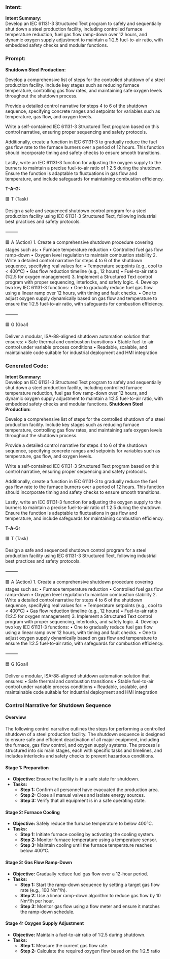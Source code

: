 ### Intent:
**Intent Summary:**  
Develop an IEC 61131-3 Structured Text program to safely and sequentially shut down a steel production facility, including controlled furnace temperature reduction, fuel gas flow ramp-down over 12 hours, and dynamic oxygen supply adjustment to maintain a 1:2.5 fuel-to-air ratio, with embedded safety checks and modular functions.

### Prompt:
**Shutdown Steel Production:**

Develop a comprehensive list of steps for the controlled shutdown of a steel production facility. Include key stages such as reducing furnace temperature, controlling gas flow rates, and maintaining safe oxygen levels throughout the shutdown process.

Provide a detailed control narrative for steps 4 to 6 of the shutdown sequence, specifying concrete ranges and setpoints for variables such as temperature, gas flow, and oxygen levels.

Write a self-contained IEC 61131-3 Structured Text program based on this control narrative, ensuring proper sequencing and safety protocols.

Additionally, create a function in IEC 61131-3 to gradually reduce the fuel gas flow rate to the furnace burners over a period of 12 hours. This function should incorporate timing and safety checks to ensure smooth transitions.

Lastly, write an IEC 61131-3 function for adjusting the oxygen supply to the burners to maintain a precise fuel-to-air ratio of 1:2.5 during the shutdown. Ensure the function is adaptable to fluctuations in gas flow and temperature, and include safeguards for maintaining combustion efficiency.

**T-A-G:**

🟥 T (Task)

Design a safe and sequenced shutdown control program for a steel production facility using IEC 61131-3 Structured Text, following industrial best practices and safety protocols.

⸻

🟩 A (Action)
	1.	Create a comprehensive shutdown procedure covering stages such as:
	•	Furnace temperature reduction
	•	Controlled fuel gas flow ramp-down
	•	Oxygen level regulation to maintain combustion stability
	2.	Write a detailed control narrative for steps 4 to 6 of the shutdown sequence, specifying real values for:
	•	Temperature setpoints (e.g., cool to < 400°C)
	•	Gas flow reduction timeline (e.g., 12 hours)
	•	Fuel-to-air ratio (1:2.5 for oxygen management)
	3.	Implement a Structured Text control program with proper sequencing, interlocks, and safety logic.
	4.	Develop two key IEC 61131-3 functions:
	•	One to gradually reduce fuel gas flow using a linear ramp over 12 hours, with timing and fault checks.
	•	One to adjust oxygen supply dynamically based on gas flow and temperature to ensure the 1:2.5 fuel-to-air ratio, with safeguards for combustion efficiency.

⸻

🟦 G (Goal)

Deliver a modular, ISA-88-aligned shutdown automation solution that ensures:
	•	Safe thermal and combustion transitions
	•	Stable fuel-to-air control under variable process conditions
	•	Readable, scalable, and maintainable code suitable for industrial deployment and HMI integration

### Generated Code:
**Intent Summary:**  
Develop an IEC 61131-3 Structured Text program to safely and sequentially shut down a steel production facility, including controlled furnace temperature reduction, fuel gas flow ramp-down over 12 hours, and dynamic oxygen supply adjustment to maintain a 1:2.5 fuel-to-air ratio, with embedded safety checks and modular functions.
**Shutdown Steel Production:**

Develop a comprehensive list of steps for the controlled shutdown of a steel production facility. Include key stages such as reducing furnace temperature, controlling gas flow rates, and maintaining safe oxygen levels throughout the shutdown process.

Provide a detailed control narrative for steps 4 to 6 of the shutdown sequence, specifying concrete ranges and setpoints for variables such as temperature, gas flow, and oxygen levels.

Write a self-contained IEC 61131-3 Structured Text program based on this control narrative, ensuring proper sequencing and safety protocols.

Additionally, create a function in IEC 61131-3 to gradually reduce the fuel gas flow rate to the furnace burners over a period of 12 hours. This function should incorporate timing and safety checks to ensure smooth transitions.

Lastly, write an IEC 61131-3 function for adjusting the oxygen supply to the burners to maintain a precise fuel-to-air ratio of 1:2.5 during the shutdown. Ensure the function is adaptable to fluctuations in gas flow and temperature, and include safeguards for maintaining combustion efficiency.

**T-A-G:**

🟥 T (Task)

Design a safe and sequenced shutdown control program for a steel production facility using IEC 61131-3 Structured Text, following industrial best practices and safety protocols.

⸻

🟩 A (Action)
	1.	Create a comprehensive shutdown procedure covering stages such as:
	•	Furnace temperature reduction
	•	Controlled fuel gas flow ramp-down
	•	Oxygen level regulation to maintain combustion stability
	2.	Write a detailed control narrative for steps 4 to 6 of the shutdown sequence, specifying real values for:
	•	Temperature setpoints (e.g., cool to < 400°C)
	•	Gas flow reduction timeline (e.g., 12 hours)
	•	Fuel-to-air ratio (1:2.5 for oxygen management)
	3.	Implement a Structured Text control program with proper sequencing, interlocks, and safety logic.
	4.	Develop two key IEC 61131-3 functions:
	•	One to gradually reduce fuel gas flow using a linear ramp over 12 hours, with timing and fault checks.
	•	One to adjust oxygen supply dynamically based on gas flow and temperature to ensure the 1:2.5 fuel-to-air ratio, with safeguards for combustion efficiency.

⸻

🟦 G (Goal)

Deliver a modular, ISA-88-aligned shutdown automation solution that ensures:
	•	Safe thermal and combustion transitions
	•	Stable fuel-to-air control under variable process conditions
	•	Readable, scalable, and maintainable code suitable for industrial deployment and HMI integration

### Control Narrative for Shutdown Sequence

#### Overview
The following control narrative outlines the steps for performing a controlled shutdown of a steel production facility. The shutdown sequence is designed to ensure safe and efficient deactivation of all major equipment, including the furnace, gas flow control, and oxygen supply systems. The process is structured into six main stages, each with specific tasks and timelines, and includes interlocks and safety checks to prevent hazardous conditions.

#### Stage 1: Preparation
- **Objective:** Ensure the facility is in a safe state for shutdown.
- **Tasks:**
  - **Step 1:** Confirm all personnel have evacuated the production area.
  - **Step 2:** Close all manual valves and isolate energy sources.
  - **Step 3:** Verify that all equipment is in a safe operating state.

#### Stage 2: Furnace Cooling
- **Objective:** Safely reduce the furnace temperature to below 400°C.
- **Tasks:**
  - **Step 1:** Initiate furnace cooling by activating the cooling system.
  - **Step 2:** Monitor furnace temperature using a temperature sensor.
  - **Step 3:** Maintain cooling until the furnace temperature reaches below 400°C.

#### Stage 3: Gas Flow Ramp-Down
- **Objective:** Gradually reduce fuel gas flow over a 12-hour period.
- **Tasks:**
  - **Step 1:** Start the ramp-down sequence by setting a target gas flow rate (e.g., 100 Nm³/h).
  - **Step 2:** Use a linear ramp-down algorithm to reduce gas flow by 10 Nm³/h per hour.
  - **Step 3:** Monitor gas flow using a flow meter and ensure it matches the ramp-down schedule.

#### Stage 4: Oxygen Supply Adjustment
- **Objective:** Maintain a fuel-to-air ratio of 1:2.5 during shutdown.
- **Tasks:**
  - **Step 1:** Measure the current gas flow rate.
  - **Step 2:** Calculate the required oxygen flow based on the 1:2.5 ratio
